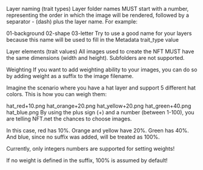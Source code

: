 Layer naming (trait types)
Layer folder names MUST start with a number, representing the order in which the image will be rendered, followed by a separator - (dash) plus the layer name. For example:

01-background
02-shape
03-letter
Try to use a good name for your layers because this name will be used to fill in the Metadata trait_type value

Layer elements (trait values)
All images used to create the NFT MUST have the same dimensions (width and height). Subfolders are not supported.

Weighting
If you want to add weighting ability to your images, you can do so by adding weight as a suffix to the image filename.

Imagine the scenario where you have a hat layer and support 5 different hat colors. This is how you can weigh them:

hat_red+10.png
hat_orange+20.png
hat_yellow+20.png
hat_green+40.png
hat_blue.png
By using the plus sign (+) and a number (between 1-100), you are telling NFT.net the chances to choose images.

In this case, red has 10%. Orange and yellow have 20%. Green has 40%. And blue, since no suffix was added, will be treated as 100%.

Currently, only integers numbers are supported for setting weights!

If no weight is defined in the suffix, 100% is assumed by default!
